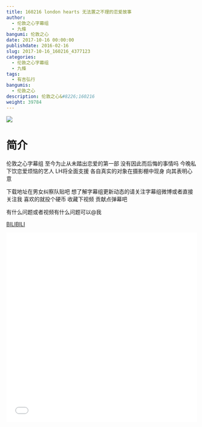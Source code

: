 ```yaml
---
title: 160216 london hearts 无法置之不理的恋爱故事
author: 
  - 伦敦之心字幕组
  - 九條
bangumi: 伦敦之心
date: 2017-10-16 00:00:00
publishdate: 2016-02-16
slug: 2017-10-16_160216_4377123
categories: 
  - 伦敦之心字幕组
  - 九條
tags: 
  - 有吉弘行
bangumis: 
  - 伦敦之心
description: 伦敦之心&#8226;160216
weight: 39784
---
```


![](https://i.imgur.com/6PqqJm2.jpg)

# 简介  
伦敦之心字幕组 至今为止从未踏出恋爱的第一部 没有因此而后悔的事情吗 今晚私下饮恋爱烦恼的艺人 LH将全面支援 各自真实的对象在摄影棚中现身 向其表明心意 


下载地址在男女纠察队贴吧 想了解字幕组更新动态的请关注字幕组微博或者直接关注我 喜欢的就投个硬币 收藏下视频 贡献点弹幕吧


有什么问题或者视频有什么问题可以@我

  [BILIBILI](https://www.bilibili.com/video/av4377123/)


<div class="vcontainer">  <iframe class='video' src="//www.bilibili.com/blackboard/player.html?aid=4377123" width="100%" height="500" frameborder="0" allowfullscreen="allowfullscreen"></iframe></div>
